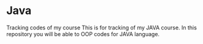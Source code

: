 # Java
Tracking codes of my course
This is for tracking of my JAVA course.
In this repository you will be able to OOP codes for JAVA language.
